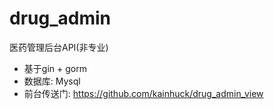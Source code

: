 # drug_admin
医药管理后台API(非专业)

- 基于gin + gorm
- 数据库: Mysql
- 前台传送门: https://github.com/kainhuck/drug_admin_view
